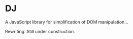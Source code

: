 # DJ

A JavaScript library for simplification of DOM manipulation...

Rewriting. Still under construction.